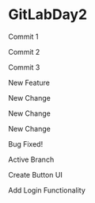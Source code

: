 # GitLabDay2

Commit 1

Commit 2

Commit 3

New Feature

New Change

New Change

New Change


Bug Fixed!


Active Branch


Create Button UI

Add Login Functionality
